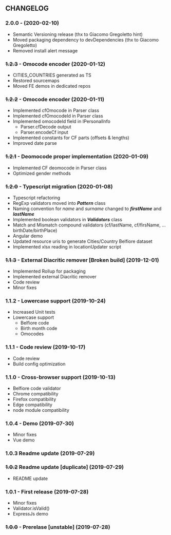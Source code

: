 ## CHANGELOG
### 2.0.0 - (2020-02-10)
* Semantic Versioning release (thx to Giacomo Gregoletto hint)
* Moved packaging dependency to devDependencies (thx to Giacomo Gregoletto)
* Removed install alert message
### ~~1.2.3~~ - Omocode encoder (2020-01-12)
* CITIES_COUNTRIES generated as TS
* Restored sourcemaps
* Moved FE demos in dedicated repos

### ~~1.2.2~~ - Omocode encoder (2020-01-11)
* Implemented cfOmocode in Parser class
* Implemented cfOmocodeId in Parser class
* Implemented omocodeId field in IPersonalInfo
  * Parser.cfDecode output
  * Parser.encodeCf input
* Implemented constants for CF parts (offsets & lengths)
* Improved date parse
  
### ~~1.2.1~~ - Deomocode proper implementation (2020-01-09)
* Implemented CF deomocode in Parser class
* Optimized gender methods

### ~~1.2.0~~ - Typescript migration (2020-01-08)
* Typescript refactoring
* RegExp validators moved into ***Pattern*** class
* Naming convention for *name* and *surname* changed to ***firstName*** and ***lastName***
* Implemented boolean validators in ***Validators*** class
* Match and Mismatch compound validators (cf/lastName, cf/firsName, ... birthDate/birthPlace)
* Angular demo
* Updated resource uris to generate Cities/Country Belfiore dataset
* Implemented xlsx reading in locationUpdater script

### ~~1.1.3~~ - External Diacritic remover [Broken build] (2019-12-01)
* Implemented Rollup for packaging
* Implemented external Diacritic remover
* Code review
* Minor fixes
  
### 1.1.2 - Lowercase support (2019-10-24)
* Increased Unit tests
* Lowercase support
  * Belfiore code
  * Birth month code
  * Omocodes

### 1.1.1 - Code review (2019-10-17)
* Code review
* Build config optimization

### 1.1.0 - Cross-browser support (2019-10-13)
* Belfiore code validator
* Chrome compatibility
* Firefox compatibility
* Edge compatibility
* node module compatibility

### 1.0.4 - Demo (2019-07-30)
* Minor fixes
* Vue demo

### 1.0.3 Readme update (2019-07-29)
### ~~1.0.2~~ Readme update [duplicate] (2019-07-29)
  * README update

### 1.0.1 - First release (2019-07-28)
  * Minor fixes
  * Validator.isValid()
  * ExpressJs demo

### ~~1.0.0~~ - Prerelase [unstable] (2019-07-28)